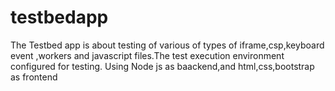 # testbedapp

The Testbed app is about testing of various of types of iframe,csp,keyboard event ,workers and javascript files.The test execution environment configured for testing.
Using Node js as  baackend,and html,css,bootstrap as frontend
